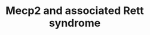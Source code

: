 ---
annotations:
- id: PW:0000004
  parent: regulatory pathway
  type: Pathway Ontology
  value: regulatory pathway
- id: PW:0000013
  parent: disease pathway
  type: Pathway Ontology
  value: disease pathway
- id: PW:0001251
  parent: regulatory pathway
  type: Pathway Ontology
  value: regulatory pathway pertinent to the brain
authors:
- Fehrhart
- Egonw
- AlexanderPico
- Khanspers
- Elisa
- Teacup
- Mkutmon
- MaintBot
- Eweitz
citedin: ''
communities:
- ExRNA
description: Mecp2 is in many mammals an important regulator of neuronal function
  and development. It affects all cell types, especially neurons but also astrocytes,
  oligodendrocytes, and glial cells. Mecp2 plays an important role in neuronal differentiation,
  maturation, morphology and function and influences synaptic plasticity. Mutations
  impairing the proper function of Mecp2 are mainly associated with the Rett syndrome
  but may also contribute to other neurological disorders like schizophrenia, FASD
  (fetal alcohol syndrome), PPM-X-syndrome, autism, Prader-Will-syndrome, and Angelman-syndrome.
  Dependant on the cofactors Mecp2 acts as an activator or repressor of transcription
  and micro RNA production. It affects RNA splicing and regulates chromatin structure
  together with HP1 and interferes in methylation of DNA (epigenetics). The expression
  of Mecp2 itself is highly regulated by promotor elements, cis-regulatory elements,
  polyadenylation, promotor DNA methylation and miRNA.  The pathway is demonstrated
  for mouse but as the genes are highly conserved in mammals, many of these are valid
  for human, too.
last-edited: 2024-03-27
ndex: null
organisms:
- Mus musculus
redirect_from:
- /index.php/Pathway:WP2910
- /instance/WP2910
- /instance/WP2910_r129303
revision: r129303
schema-jsonld:
- '@context': https://schema.org/
  '@id': https://wikipathways.github.io/pathways/WP2910.html
  '@type': Dataset
  creator:
    '@type': Organization
    name: WikiPathways
  description: Mecp2 is in many mammals an important regulator of neuronal function
    and development. It affects all cell types, especially neurons but also astrocytes,
    oligodendrocytes, and glial cells. Mecp2 plays an important role in neuronal differentiation,
    maturation, morphology and function and influences synaptic plasticity. Mutations
    impairing the proper function of Mecp2 are mainly associated with the Rett syndrome
    but may also contribute to other neurological disorders like schizophrenia, FASD
    (fetal alcohol syndrome), PPM-X-syndrome, autism, Prader-Will-syndrome, and Angelman-syndrome.
    Dependant on the cofactors Mecp2 acts as an activator or repressor of transcription
    and micro RNA production. It affects RNA splicing and regulates chromatin structure
    together with HP1 and interferes in methylation of DNA (epigenetics). The expression
    of Mecp2 itself is highly regulated by promotor elements, cis-regulatory elements,
    polyadenylation, promotor DNA methylation and miRNA.  The pathway is demonstrated
    for mouse but as the genes are highly conserved in mammals, many of these are
    valid for human, too.
  keywords:
  - A2bp1
  - Apoc2
  - Arhgef26
  - BCL6
  - Bdnf
  - Brn2
  - Brn3
  - C/EBP
  - CNPase
  - CTCF
  - Cdon
  - Creb1
  - Csrp1
  - Dlx5
  - E2F1
  - Ezh2
  - Fgf2
  - Fgf3
  - Fgf4
  - Fut8
  - GABA
  - GAD1
  - Gabrr2
  - Gamt
  - Glutamate
  - Gprin1
  - MYT1
  - Mag
  - Mbp
  - Mecp2
  - Mef2c
  - NR1/GRIN1
  - Ncor1
  - Nf1
  - Nrep
  - Oprk1
  - PRPF3
  - REST
  - SP1
  - SP3
  - Sin3a
  - Smc3
  - Sst
  - TAF1
  - TAP1
  - Tet1
  - YB1
  - hnRNP F
  - hnRNP H
  license: CC0
  name: Mecp2 and associated Rett syndrome
seo: CreativeWork
title: Mecp2 and associated Rett syndrome
wpid: WP2910
---